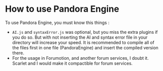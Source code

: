 # How to use Pandora Engine
To use Pandora Engine, you must know this things :

* `AI.js` and `syntaxError.js` was optional, but you miss the extra plugins if you do so. But with not inserting the AI and 
syntax error file in your directory will increase your speed. It is recommended to compile all of the files first in one file 
(PandoraEngine) and insert the compiled version there.
* For the usage in Forumotion, and another forum services, I doubt it. Scarlet and I would make it compactible for forum services.
